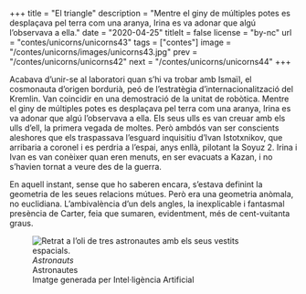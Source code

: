 +++
title = "El triangle"
description = "Mentre el giny de múltiples potes es desplaçava pel terra com una aranya, Irina es va adonar que algú l’observava a ella."
date = "2020-04-25"
titleIt = false
license = "by-nc"
url = "contes/unicorns/unicorns43"
tags = ["contes"]
image = "/contes/unicorns/images/unicorns43.jpg"
prev = "/contes/unicorns/unicorns42"
next = "/contes/unicorns/unicorns44"
+++

Acabava d’unir-se al laboratori quan s’hi va trobar amb Ismaïl, el cosmonauta d’origen bordurià, peó de l’estratègia d’internacionalització del Kremlin. Van coincidir en una demostració de la unitat de robòtica. Mentre el giny de múltiples potes es desplaçava pel terra com una aranya, Irina es va adonar que algú l’observava a ella. Els seus ulls es van creuar amb els ulls d’ell, la primera vegada de moltes. Però ambdós van ser conscients aleshores que els traspassava l’esguard inquisitiu d’Ivan Istotxnikov, que arribaria a coronel i es perdria a l’espai, anys enllà, pilotant la Soyuz 2. Irina i Ivan es van conèixer quan eren menuts, en ser evacuats a Kazan, i no s’havien tornat a veure des de la guerra.

En aquell instant, sense que ho saberen encara, s’estava definint la geometria de les seues relacions mútues. Però era una geometria anòmala, no euclidiana. L’ambivalència d’un dels angles, la inexplicable i fantasmal presència de Carter, feia que sumaren, evidentment, més de cent-vuitanta graus.

<figure class="illustration"><img src="/contes/unicorns/images/unicorns43.jpg" alt="Retrat a l’oli de tres astronautes amb els seus vestits espacials."><figcaption><em>Astronauts</em><br>Astronautes<br><span class="ai-disclaimer">Imatge generada per Intel·ligència Artificial</span></figcaption></figure>

